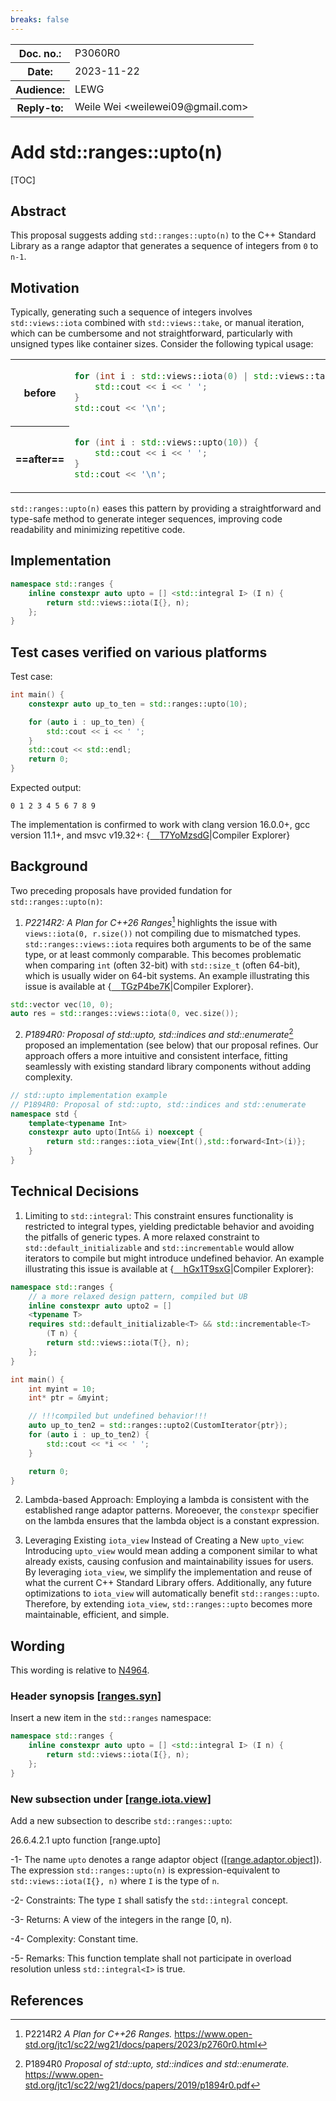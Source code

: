 ```yaml
---
breaks: false
---
```


<style type="text/css">
ins { background-color: #CCFFCC }
s { background-color: #FFCACA }
blockquote { color: inherit !important }
table.no-alt tr:nth-child(2n) { background-color: inherit }
.godbolt {
    background-size: contain;
    background-repeat: no-repeat;
    background-position-y: center;
    background-image: url("https://godbolt.org/favicon.ico?v=1")
}
</style>

<table><tbody>
<tr><th>Doc. no.:</th>    <td>P3060R0</td></tr>
<tr><th>Date:</th>        <td>2023-11-22</td></tr>
<tr><th>Audience:</th>    <td>LEWG</td></tr>
<tr><th>Reply-to:</th>    <td>Weile Wei &lt;weilewei09@gmail.com&gt;</td></tr>
</tbody></table>

# Add std::ranges::upto(n)

[TOC]

## Abstract
This proposal suggests adding `std::ranges::upto(n)` to the C++ Standard Library as a range adaptor that generates a sequence of integers from `0` to `n-1`.

## Motivation
Typically, generating such a sequence of integers involves `std::views::iota` combined with `std::views::take`, or manual iteration, which can be cumbersome and not straightforward, particularly with unsigned types like container sizes. Consider the following typical usage:

<table class="no-alt"><tbody>
<tr><th>

before

</th><td>

```cpp
for (int i : std::views::iota(0) | std::views::take(10)) {
    std::cout << i << ' ';
}
std::cout << '\n';
```

<tr><th>

==after==

</th>
<td>

```cpp
for (int i : std::views::upto(10)) {
    std::cout << i << ' ';
}
std::cout << '\n';
```

</td></tr>
</tbody></table>


`std::ranges::upto(n)` eases this pattern by providing a straightforward and type-safe method to generate integer sequences, improving code readability and minimizing repetitive code.


## Implementation
```cpp
namespace std::ranges {
    inline constexpr auto upto = [] <std::integral I> (I n) {
        return std::views::iota(I{}, n);
    };
}
```
## Test cases verified on various platforms
Test case:
```cpp
int main() {
    constexpr auto up_to_ten = std::ranges::upto(10);

    for (auto i : up_to_ten) {
        std::cout << i << ' ';
    }
    std::cout << std::endl;
    return 0;
}
```
Expected output:
```
0 1 2 3 4 5 6 7 8 9
```

The implementation is confirmed to work with clang version 16.0.0+, gcc version 11.1+, and msvc v19.32+: {[<span class="godbolt">&#x2001;</span>T7YoMzsdG](https://godbolt.org/z/T7YoMzsdG)|Compiler&puncsp;Explorer}

## Background
Two preceding proposals have provided fundation for `std::ranges::upto(n)`:

1. *P2214R2: A Plan for C++26 Ranges*[^rangesplan] highlights the issue with `views::iota(0, r.size())` not compiling due to mismatched types. `std::ranges::views::iota` requires both arguments to be of the same type, or at least commonly comparable. This becomes problematic when comparing `int` (often 32-bit) with `std::size_t` (often 64-bit), which is usually wider on 64-bit systems. An example illustrating this issue is available at {[<span class="godbolt">&#x2001;</span>TGzP4be7K](https://godbolt.org/z/TGzP4be7K)|Compiler&puncsp;Explorer}.
```cpp
std::vector vec(10, 0);
auto res = std::ranges::views::iota(0, vec.size());
```
2. *P1894R0: Proposal of std::upto, std::indices and std::enumerate*[^stdupto] proposed an implementation (see below) that our proposal refines. Our approach offers a more intuitive and consistent interface, fitting seamlessly with existing standard library components without adding complexity.
```cpp
// std::upto implementation example
// P1894R0: Proposal of std::upto, std::indices and std::enumerate
namespace std {
    template<typename Int>
    constexpr auto upto(Int&& i) noexcept {
        return std::ranges::iota_view{Int(),std::forward<Int>(i)};
    }
}
```

## Technical Decisions
1. Limiting to `std::integral`: This constraint ensures functionality is restricted to integral types, yielding predictable behavior and avoiding the pitfalls of generic types. A more relaxed constraint to `std::default_initializable` and `std::incrementable` would allow iterators to compile but might introduce undefined behavior. An example illustrating this issue is available at {[<span class="godbolt">&#x2001;</span>hGx1T9sxG](https://godbolt.org/z/hGx1T9sxG)|Compiler&puncsp;Explorer}:
```cpp
namespace std::ranges {
    // a more relaxed design pattern, compiled but UB
    inline constexpr auto upto2 = []
    <typename T>
    requires std::default_initializable<T> && std::incrementable<T>
        (T n) {
        return std::views::iota(T{}, n);
    };
}

int main() {
    int myint = 10;
    int* ptr = &myint;

    // !!!compiled but undefined behavior!!!
    auto up_to_ten2 = std::ranges::upto2(CustomIterator{ptr});
    for (auto i : up_to_ten2) {
        std::cout << *i << ' ';
    }

    return 0;
}
```

2. Lambda-based Approach: Employing a lambda is consistent with the established range adaptor patterns. Moreoever, the `constexpr` specifier on the lambda ensures that the lambda object is a constant expression. 

3. Leveraging Existing `iota_view` Instead of Creating a New `upto_view`: Introducing `upto_view` would mean adding a component similar to what already exists, causing confusion and maintainability issues for users. By leveraging `iota_view`, we simplify the implementation and reuse of what the current C++ Standard Library offers. Additionally, any future optimizations to `iota_view` will automatically benefit `std::ranges::upto`. Therefore, by extending `iota_view`, `std::ranges::upto` becomes more maintainable, efficient, and simple.
## Wording
This wording is relative to [N4964](https://open-std.org/jtc1/sc22/wg21/docs/papers/2023/n4964.pdf).

### Header <ranges> synopsis [[ranges.syn]](http://www.eelis.net/c++draft/ranges.syn)
Insert a new item in the `std::ranges` namespace:
```cpp
namespace std::ranges {
    inline constexpr auto upto = [] <std::integral I> (I n) {
        return std::views::iota(I{}, n);
    };
}
```
### New subsection under [[range.iota.view]](http://www.eelis.net/c++draft/range.iota.view)
Add a new subsection to describe `std::ranges::upto`:

26.6.4.2.1 upto function [range.upto]

-1- The name `upto` denotes a range adaptor object ([[range.adaptor.object]](http://www.eelis.net/c++draft/range.adaptor.object)). The expression `std::ranges::upto(n)` is expression-equivalent to `std::views::iota(I{}, n)` where `I` is the type of `n`.

-2- Constraints: The type `I` shall satisfy the `std::integral` concept.

-3- Returns: A view of the integers in the range [0, n).

-4- Complexity: Constant time.

-5- Remarks: This function template shall not participate in overload resolution unless `std::integral<I>` is true.

## References

[^rangesplan]: P2214R2 _A Plan for C++26 Ranges._
https://www.open-std.org/jtc1/sc22/wg21/docs/papers/2023/p2760r0.html

[^stdupto]: P1894R0 _Proposal of std::upto, std::indices and std::enumerate._
https://www.open-std.org/jtc1/sc22/wg21/docs/papers/2019/p1894r0.pdf
